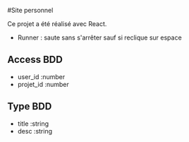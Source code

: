 #Site personnel

Ce projet a été réalisé avec React.

- Runner : saute sans s'arrêter sauf si reclique sur espace


## Access BDD

- user_id :number
- projet_id :number

## Type BDD

- title :string
- desc :string
